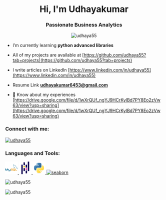 <h1 align="center">Hi, I'm Udhayakumar</h1>
<h3 align="center">Passionate Business Analytics</h3>

<p align="Center"> <img src="https://komarev.com/ghpvc/?username=udhaya55&label=Profile%20views&color=0e75b6&style=flat" alt="udhaya55" /> </p>

-  I’m currently learning **python advanced libraries**

-  All of my projects are available at [https://github.com/udhaya55?tab=projects](https://github.com/udhaya55?tab=projects)

-  I write articles on LinkedIn [https://www.linkedin.com/in/udhaya55](https://www.linkedin.com/in/udhaya55)

-  Resume Link **udhayakumar6453@gmail.com**

- 📄 Know about my experiences [https://drive.google.com/file/d/1wXrQUf_ngYJ9HCrKylBd7PY8Eo2zVw63/view?usp=sharing](https://drive.google.com/file/d/1wXrQUf_ngYJ9HCrKylBd7PY8Eo2zVw63/view?usp=sharing)

<h3 align="left">Connect with me:</h3>
<p align="left">
<a href="https://linkedin.com/in/udhaya55" target="blank"><img align="center" src="https://raw.githubusercontent.com/rahuldkjain/github-profile-readme-generator/master/src/images/icons/Social/linked-in-alt.svg" alt="udhaya55" height="30" width="40" /></a>
</p>

<h3 align="left">Languages and Tools:</h3>
<p align="left"> <a href="https://www.mysql.com/" target="_blank" rel="noreferrer"> <img src="https://raw.githubusercontent.com/devicons/devicon/master/icons/mysql/mysql-original-wordmark.svg" alt="mysql" width="40" height="40"/> </a> <a href="https://pandas.pydata.org/" target="_blank" rel="noreferrer"> <img src="https://raw.githubusercontent.com/devicons/devicon/2ae2a900d2f041da66e950e4d48052658d850630/icons/pandas/pandas-original.svg" alt="pandas" width="40" height="40"/> </a> <a href="https://www.python.org" target="_blank" rel="noreferrer"> <img src="https://raw.githubusercontent.com/devicons/devicon/master/icons/python/python-original.svg" alt="python" width="40" height="40"/> </a> <a href="https://seaborn.pydata.org/" target="_blank" rel="noreferrer"> <img src="https://seaborn.pydata.org/_images/logo-mark-lightbg.svg" alt="seaborn" width="40" height="40"/> </a> </p>

<p><img align="left" src="https://github-readme-stats.vercel.app/api/top-langs?username=udhaya55&show_icons=true&locale=en&layout=compact" alt="udhaya55" /></p>
<br>
<p><img align="center" src="https://github-readme-streak-stats.herokuapp.com/?user=udhaya55&" alt="udhaya55" /></p>
